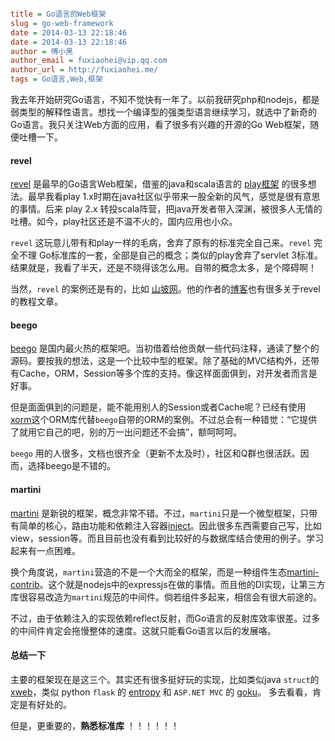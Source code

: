 ```ini

title = Go语言的Web框架
slug = go-web-framework
date = 2014-03-13 22:18:46
date = 2014-03-13 22:18:46
author = 傅小黑
author_email = fuxiaohei@vip.qq.com
author_url = http://fuxiaohei.me/
tags = Go语言,Web,框架

```

我去年开始研究Go语言，不知不觉快有一年了。以前我研究php和nodejs，都是弱类型的解释性语言。想找一个编译型的强类型语言继续学习，就选中了新奇的Go语言。我只关注Web方面的应用，看了很多有兴趣的开源的Go Web框架，随便吐槽一下。

#### revel

[revel](http://robfig.github.io/revel/) 是最早的Go语言Web框架，借鉴的java和scala语言的 [play框架](http://www.playframework.com/) 的很多想法。最早我看play 1.x时期在java社区似乎带来一股全新的风气，感觉是很有意思的事情。后来 play 2.x 转投scala阵营，把java开发者带入深渊，被很多人无情的吐槽。如今，play社区还是不温不火的，国内应用也小众。

`revel` 这玩意儿带有和play一样的毛病，舍弃了原有的标准完全自己来。`revel` 完全不理 Go标准库的一套，全部是自己的概念；类似的play舍弃了servlet 3标准。结果就是，我看了半天，还是不晓得该怎么用。自带的概念太多，是个障碍啊！

当然，`revel` 的案例还是有的，比如 [山坡网](http://www.shanpow.com/)。他的作者的[博客](http://www.cnblogs.com/AllenDang/)也有很多关于revel的教程文章。

<!--more-->

#### beego

[beego](http://beego.me/) 是国内最火热的框架吧。当初借着给他贡献一些代码注释，通读了整个的源码。要按我的想法，这是一个比较中型的框架。除了基础的MVC结构外，还带有Cache，ORM，Session等多个库的支持。像这样面面俱到，对开发者而言是好事。

但是面面俱到的问题是，能不能用别人的Session或者Cache呢？已经有使用[xorm](https://github.com/lunny/xorm)这个ORM库代替`beego`自带的ORM的案例。不过总会有一种错觉：“它提供了就用它自己的吧，别的万一出问题还不会搞”，额呵呵呵。

`beego` 用的人很多，文档也很齐全（更新不太及时），社区和Q群也很活跃。因而，选择beego是不错的。

#### martini

[martini](http://martini.codegangsta.io/) 是新锐的框架，概念非常不错。不过，`martini`只是一个微型框架，只带有简单的核心，路由功能和依赖注入容器[inject](https://github.com/codegangsta/inject)。因此很多东西需要自己写，比如view，session等。而且目前也没有看到比较好的与数据库结合使用的例子。学习起来有一点困难。

换个角度说，`martini`营造的不是一个大而全的框架，而是一种组件生态[martini-contrib](https://github.com/martini-contrib)。这个就是nodejs中的expressjs在做的事情。而且他的DI实现，让第三方库很容易改造为`martini`规范的中间件。倘若组件多起来，相信会有很大前途的。

不过，由于依赖注入的实现依赖reflect反射，而Go语言的反射库效率很差。过多的中间件肯定会拖慢整体的速度。这就只能看Go语言以后的发展咯。

#### 总结一下

主要的框架现在是这三个。其实还有很多挺好玩的实现，比如类似java `struct`的 [xweb](https://github.com/lunny/xweb)，类似 python `flask` 的 [entropy](https://github.com/frank418/entropy) 和 `ASP.NET MVC` 的 [goku](https://github.com/QLeelulu/goku)。 多去看看，肯定是有好处的。

但是，更重要的，**熟悉标准库** ！！！！！！
